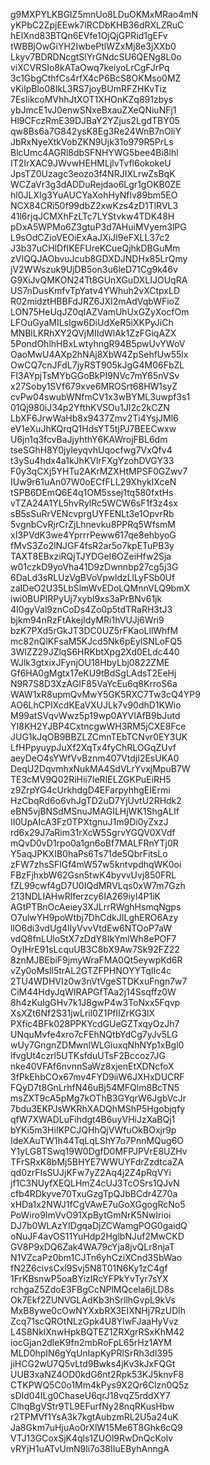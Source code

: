 g9MXPYLKBGIZ5mnUo8LDuOKMxMRao4mN
yKPbC2ZpjEEwk7lRCDbKHB36dRXLZRuC
hElXnd83BTQn6EVfe1OjQjGPRid1gEFv
tWBBjOwGiYH2IwbePtlWZxMj8e3jXXb0
Lkyv7BDRDNcgtSlYrGNdcSU6QENg8L0o
viXCVRSIo8kATaOwq7keiyoLrCgFJrPq
3c1GbgCthfCs4rfX4cP6BcS8OKMso0MZ
vKiIpBlo08IkL3RS7joyBUmRFZHKvTiz
7EsIikcoMVhhJtXOT1XHOnKZq891zbys
ybJmcE1vJ0enwSNxeBxauZXeQNiuNFj1
Hl9CFczRmE39DJBaY2YZjus2LgdTBY05
qw8Bs6a7G842ysK8Eg3Re24WnB7nOliY
JbRxNyeXtkVobZKN9Ujk31o979R5PrLs
BlcUmc4AGRl8dbSFNHYWG5bee4Bi8lhl
IT2IrXAC9JWvwHEHMLjlvTvfl6okokeU
JpsTZ0Uzagc3eozo3f4NRJIXLrwZsBqK
WCZaVr3g3dADDuRejdao6Lgr1gOKB0ZE
hl0JLXIg3YuAUCYaXohHyNflv89bm5EO
NCX84CRi50f99dbZ2xwKzs4zD1TlRVL3
41l6rjqJCMXhFzLTc7LYStvkw4TDK48H
pDxA5WPMo6Z3gtuP3d7AHuiMVyem3lPG
L9sOdCZioVEOiExAaJXiJI9eFXLL37c2
J3b37uCHlDfIKEFUreKCueQjhkDBGuMm
zVIQQJAObvuJcub8GDXDJNDHx85LrQmy
jV2WWszuk9UjDB5on3u6leD71Cg9k46v
G9XiJvQMKON24Tt8GUnXGuDXLIJOUqRA
US7nDusKmfvTpYatv4YWhuh2vXCtpxLD
R02midztHBBFdJRZ6JXI2mAdVqbWFioZ
LON75HeUqJZ0qIAZVamUhUxGZyXocfOm
LFOuGyaMILsIgw6DiUdXeR5iXKPyJiCh
MNBlLKRhXY2QVjMIIdWlAk1ZzFGiqAZX
5PondOhlhHBxLwtyhngR94B5pwUvYWoV
OaoMwU4AXp2hNAj8XbW4ZpSehfUw55lx
OwCQ7cnJFdL7jyRST905kJgG4M06FbZL
FI3AYpjTsMYbGGoBkPI9NVc7mY65nVSv
x27Soby1SVf679xve6MROSrt68HW1syZ
cvPw04swubWNfmCV1x3wBYML3uwpf3s1
01Qj980iJ34p2YfthKVSOu1JI2c2kCZN
LbXF6JrwWaHb8x9437Zmv2Ti4YsjJMl6
eV1eXuJhKQrqQ1HdsYT5tjPJ7BEECwxw
U6jn1q3fcvBaJjyhthY6KAWrojFBL6dm
tseSGhH8Y0jyleyqvhUqocfwg7VxQfv4
t3ySu4hdx4a1kJhKVlrFXgYzohDVGY33
F0y3qCXj5YHTu2AKrMZXHtMPSF0GZwv7
IUw9r61uAn07W0oECfFLL29XhykIXceN
tSPB6DEmQ6E4q1OM5ssej1tq580fxtHs
vTZA24A1YL5hvRylRc5WCW6sF1f3z4sx
sB5sSuRrVENcvprgUYFENLt3e1OpvrRb
5vgnbCvRjrCrZjLhnevku8PPRq5WfsmM
xI3PVdK3we4YprrrPeww617qe8ehbyoG
fMvS3Zo2lNJGF4fsR2ar5o7kpETuPB3y
TAXT8EBxziRQjTJYDGeI6OZeiHfw2Sja
w01czkD9yoVha41D9zDwnnbp27cg5j3G
6DaLd3sRLUzVgBVoVpwldzLlLyFSb0Uf
zaIDeO2U35LbSlmWvEDoLQMnnVLQ9bmX
iwi0BUPIRPyUj7xybl9xs3aPrBNv61jk
4I0gyVal9znCoDs4Zo0p5tdTRaRH3tJ3
bjkm94nRzFtAkejIdyMRi1hVUJj6Wri9
bzK7PXd5rGkJT3DC0UZ5rFKaoLllWhfM
mc82nQlKFsaM5KJcd5Nk6pEylSNLoFQ5
3WlZZ29JZlqS6HRKbtXpg2Xd0ELdc440
WJlk3gtxixJFynjOU18HbyLbj0822ZME
Gf6HA0gMgtx17eKU9tBdSgLAdsT2EeHj
N9R7S8D3XzAGIF85VaYcEu6q8KrroS6a
WAW1xR8upmQvMwY5GK5RXC7Tw3cQ4YP9
AO6LhCPIXcdKEaVXUJLk7v90dhD1KWio
M99atSVqvWwz5p19wp0AYVIAfB9bJutd
YI8KH2YJBP4CxtncgwWH3RM5jCXE8Fce
JUG1kJqOB9BBZLZCmnTEbTCNvr0EY3UK
LfHPpyuypJuXf2XqTx4fyChRLOGqZUvf
aeyDeO4sYWfVvBznm407VtdjI2EsUKA0
DeqU2DqvmhxNukMA4SdVLrYvxjMpuB7W
TE3cMV9Q02RiHii7IeRIELZGKPuEiRH5
z9ZrpYG4cUrkhdgD4EFarpyhhgEIErmi
HzCbqRd6o6vhJgTD2uD7YjUvtU2RHdk2
eBN5vjBNSdMSnuJMAGILHjWK1ShgALIf
II0UpAIcA3Fz0TPXtgnuJ1m9Di0yZxzJ
rd6x29J7aRim31rXcW5SgrvYGQV0XVdf
mQvD0vD1rpo0a1gn6oBf7MALFRnYTj0R
Y5aqJPKXIB0haPs6Ts71de5QbrFitsLo
zFW7zhsSFlGf4mW57w5kntvpdhqWK0oi
FBzFjhxbW62Gsn5twK4byvvUvj850FRL
fZL99cwf4gD7U0IQdMRVLqs0xW7m7Gzh
213NDLIAHwRlferzcy6IA269iyI4P1iK
AGtPTBnOcAeiey3XJLrrRWghHsmqNgps
O7ulwYH9poWtbj7DhCdkJILghERO6Azy
llO6di3vdUg4lIyVvvVtdEw6NTOoP7aW
vdQ8fnLUloStX7zDdY8IkYmlWh8ePOF7
OyIHrE91sLcquUB3C8bX9Aw7Sk92FZ22
8znMJBEbiF9jmyWraFMA0Qt5eywpKd6R
vZy0oMsIl5trAL2GTZFPHNOYYTqIIc4c
2TU4WDHVIz0w3nVtVgeSTDKxuFngn7w7
CiM44HdyJqWIRAPGfTAa2j14Ssqffz0W
8h4zKuIgGHv7k1J8gwP4w3ToNxx5Fqvp
XsXZt6Nf2S31jwLril0Z1PflIZrKG3lX
PXfic4BFk028PPKYcdGUeGZTxqyOzJh7
UNquMvfe4xro7cFEhNQtbYdCg7yJv5LG
wUy7GngnZDMwnIWLGiuxqNhNYp1xBgl0
lfvgUt4czrl5UTKsfduUTsF2Bccoz7JG
nke40VFAf6nvnnSaWz8xjenEtXDNcfoX
3fPkEhbCOx67mv4FYD9iiW6JXHxDUCRF
FQyD7t8GnLrhfN46uBj54MFQlm8BcTN5
msZXT9cA5pMg7kOThB3GYqrW6JgbVcJr
7bdu3EKPJsWKRhXADQhMShP5Hgobjqfy
qfW7XWADLuFihdgt4B6uyVHiJzXaBQj1
bYKi5m3HiIKPCJQHhQjVWfuOkBOxjr9p
IdeXAuTW1h44TqLqLShY7o7PnnMQug6O
Y1yLG8TSwq19W0DgfD0MFPJPVrE8UZHv
TFrSRxK8bMj5BHYE7WWUYFdrZzdtcaZA
qd0zrFIsSUJjKFw7yZ2Aq4j2Z4pRqVYi
jf1C3NUyfXEQLHmZ4cUJ3TcOSrs1QJvN
cfb4RDkyve70TxuGzgTpQJbBCdr4Z70a
xHDa1x2NWJ1fCgVAwE7uGoXGgogRcNo5
PoWiro9ImVvO91XpBytGmNrK5NwIrioi
DJ7b0WLAzYIDgqaDjZCWamgPOG0gaidQ
oNuJF4avOS11YuHdp2HglbNJuf2MwCKD
GV8P9xDQ6Zak4WA79cYja8jvQLr8njaT
N1VZcaPz0bm1CJTn6yhCziXCnd3SbWao
fN2Z6civsCxl9Svj5N8T01N6Ky1zC4gf
1FrKBsnwP5oaBYizIRcYFPkYvTyr7sYX
rchgaZ5ZdoE3FBgCcNPlMQcela6jLD8s
Ok7Ekf2ZUNVGLAdKb3hSrllhGvpL9kVs
MxB8ywe0cOwNYXxbRX3EIXNHj7RzUDlh
Zcq71scQROtNLzGpk4U8YlwFJaaHyVvz
L4S8NklXnwHpkBQTEZ1ZRXgrRSxKhM42
iocGjan2dleK9fn2mbRoFpL65rHz1AYM
MLD0hpIN6gYqUnIapKyPRlSrRh3dl395
jiHCG2wU7Q5vLtd9Bwks4jKv3kJxFQGt
UUB3xaNZ4OD0kdG6nt2Rpk53KJ5knvF8
CTKPWQ5C0o1Mm4kPys9X2Qr6Clzn0Q5z
sDId04ILg0ChaseU6qrJ18vqZ5rddXY7
ClhqBgVStr9TL9EFurfNy28nqRKusHbw
r2TPMVf1YsA3k7kgtAubzmRL2U5a24uK
Ja8Gkm7uHjuAo0rXlW15Me6T8Ghk6cQ9
VTJ13GCoxSjK4qls1ZUOl9RwDnQcKolv
vRYjH1uATvUmN9li7o38IIuEByhAnngA
